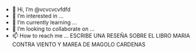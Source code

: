 - 👋 Hi, I’m @vcvcvcvfdfd
- 👀 I’m interested in ...
- 🌱 I’m currently learning ...
- 💞️ I’m looking to collaborate on ...
- 📫 How to reach me ...
ESCRIBE UNA RESEÑA SOBRE EL LIBRO MARIA CONTRA VIENTO Y MAREA DE MAGOLO CARDENAS

<!---
vcvcvcvfdfd/vcvcvcvfdfd is a ✨ special ✨ repository because its `README.md` (this file) appears on your GitHub profile.
You can click the Preview link to take a look at your changes.
--->
